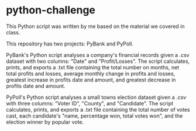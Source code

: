 # python-challenge

This Python script was written by me based on the material we covered in class.

This repository has two projects: PyBank and PyPoll. 

PyBank's Python script analyses a company's financial records given a .csv dataset with two columns: "Date" and "Profit/Losses". The script calculates, prints, and exports a .txt file containing the total number on months, net total profits and losses, average monthly change in profits and losses, greatest increase in profits date and amount, and greatest decrease in profits date and amount. 

PyPoll's Python script analyses a small towns election dataset given a .csv with three columns: "Voter ID", "County", and "Candidate". The script calculates, prints, and exports a .txt file containing the total number of votes cast, each candidate's "name, percentage won, total votes won", and the election winner by popular vote.
